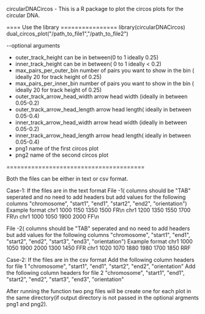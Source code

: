 circularDNACircos - This is a R package to plot the circos plots for the circular DNA.

==== Use the library ================
library(circularDNACircos)
dual_circos_plot("/path_to_file1","/path_to_file2")

--optional arguments
- outer_track_height can be in between(0 to 1 ideally 0.25)
- inner_track_height can be in between( 0 to 1 ideally < 0.2)
- max_pairs_per_outer_bin number of pairs you want to show in the bin ( ideally 20 for track height of 0.25)
- max_pairs_per_inner_bin number of pairs you want to show in the bin ( ideally 20 for track height of 0.25)
- outer_track_arrow_head_width arrow head width (ideally in between 0.05-0.2)
- outer_track_arrow_head_length arrow head length( ideally in between 0.05-0.4)
- inner_track_arrow_head_width arrow head width (ideally in between 0.05-0.2)
- inner_track_arrow_head_length arrow head length( ideally in between 0.05-0.4)
- png1 name of the first circos plot
- png2 name of the second circos plot

=======================================

Both the files can be either in text or csv format.

Case-1: If the files are in the text format 
File -1( columns should be "TAB" seperated and no need to add headers but add values for the following columns "chromosome", "start1", "end1", "start2", "end2", "orientation")  
Example format
chr1  1000  1150  1350  1500  FR\n
chr1  1200  1350  1550  1700  FR\n
chr1  1000  1050  1900  2000  FF\n

File -2( columns should be "TAB" seperated and no need to add headers but add values for the following columns "chromosome", "start1", "end1", "start2", "end2", "start3", "end3", "orientation")
Example format 
chr1  1000  1050  1900  2000  1300  1450 FFR
chr1  1020  1070  1880  1980  1700  1850 RRF

Case-2: If the files are in the csv format 
Add the following column headers for file 1  "chromosome", "start1", "end1", "start2", "end2", "orientation"
Add the following column headers for file 2  "chromosome", "start1", "end1", "start2", "end2", "start3", "end3", "orientation"


After running the function two png files will be create one for each plot in the same directory(if output directory is not passed in the optional argments png1 and png2).

